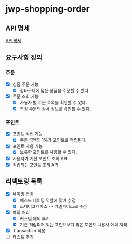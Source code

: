 # jwp-shopping-order

## API 명세

[API 명세](API.md)

## 요구사항 정의

### 주문

- [x] 상품 주문 기능
    - [x] 장바구니에 담은 상품을 주문할 수 있다.
- [x] 주문 조회 기능
    - [x] 사용자 별 주문 목록을 확인할 수 있다.
    - [x] 특정 주문의 상세 정보를 확인할 수 있다.

### 포인트

- [x] 포인트 적립 기능
    - [x] 주문 금액의 1%가 포인트로 적립된다.

- [x] 포인트 사용 기능
    - [x] 보유한 포인트를 사용할 수 있다.

- [x] 사용자가 가진 포인트 조회 API
- [x] 적립되는 포인트 조회 API

## 리팩토링 목록

- [x] 네이밍 변경
    - [x] 메소드 네이밍 역할에 맞게 수정
    - [x] 스네이크케이스 -> 카멜케이스로 수정
- [x] 예외 처리
    - [x] 커스텀 예외 추가
    - [x] 기존 적립되어 있는 포인트보다 많은 포인트 사용시 예외 처리
- [x] Transaction 적용
- [ ] 테스트 추가
